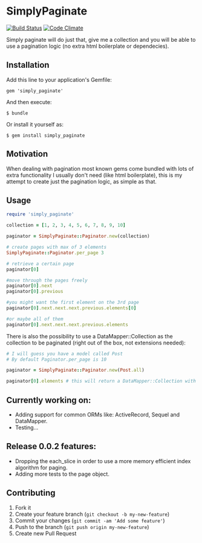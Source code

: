 # SimplyPaginate
[![Build Status](https://travis-ci.org/guiman/simply_paginate.png)](https://travis-ci.org/guiman/simply_paginate) [![Code Climate](https://codeclimate.com/github/guiman/simply_paginate.png)](https://codeclimate.com/github/guiman/simply_paginate)

Simply paginate will do just that, give me a collection and you will be able to use a pagination logic (no extra html boilerplate or dependecies).

## Installation

Add this line to your application's Gemfile:

    gem 'simply_paginate'

And then execute:

    $ bundle

Or install it yourself as:

    $ gem install simply_paginate

## Motivation
When dealing with pagination most known gems come bundled with lots of extra functionality I usually don't need (like html boilerplate), this is my attempt to create just the pagination logic, as simple as that.

## Usage

```ruby
require 'simply_paginate'

collection = [1, 2, 3, 4, 5, 6, 7, 8, 9, 10]

paginator = SimplyPaginate::Paginator.new(collection)

# create pages with max of 3 elements
SimplyPaginate::Paginator.per_page 3

# retrieve a certain page
paginator[0]

#move through the pages freely
paginator[0].next
paginator[0].previous

#you might want the first element on the 3rd page
paginator[0].next.next.next.previous.elements[0]

#or maybe all of them
paginator[0].next.next.next.previous.elements
```

There is also the possibility to use a DataMapper::Collection as the collection to be paginated (right out of the box, not extensions needed):

```ruby
# I will guess you have a model called Post
# By default Paginator.per_page is 10

paginator = SimplyPaginate::Paginator.new(Post.all)

paginator[0].elements # this will return a DataMapper::Collection with the first 10 elements
```

## Currently working on:

* Adding support for common ORMs like: ActiveRecord, Sequel and DataMapper.
* Testing...

## Release 0.0.2 features:
* Dropping the each_slice in order to use a more memory efficient index algorithm for paging.
* Adding more tests to the page object.

## Contributing

1. Fork it
2. Create your feature branch (`git checkout -b my-new-feature`)
3. Commit your changes (`git commit -am 'Add some feature'`)
4. Push to the branch (`git push origin my-new-feature`)
5. Create new Pull Request
